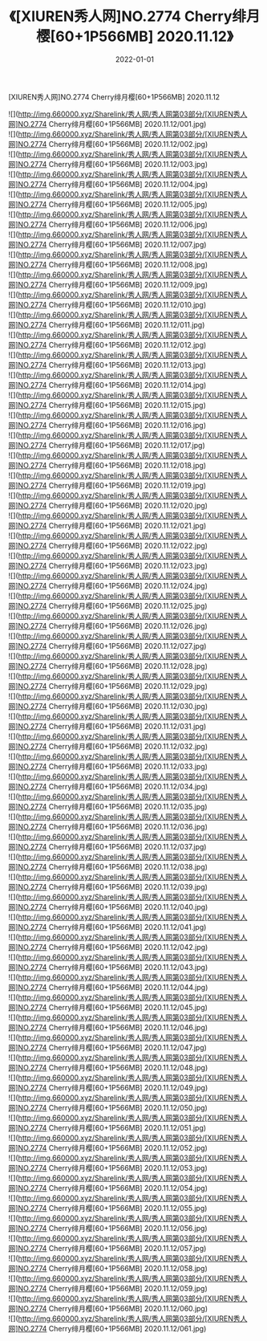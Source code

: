 ﻿---
layout: post
title:  《[XIUREN秀人网]NO.2774 Cherry绯月樱[60+1P566MB] 2020.11.12》
date:   2022-01-01
img: http://img.660000.xyz/Sharelink/秀人网/秀人网第03部分/[XIUREN秀人网]NO.2774 Cherry绯月樱[60+1P566MB] 2020.11.12/000.jpg
categories: [美女, 清纯, 唯美]
---

[XIUREN秀人网]NO.2774 Cherry绯月樱[60+1P566MB] 2020.11.12

 ![](http://img.660000.xyz/Sharelink/秀人网/秀人网第03部分/[XIUREN秀人网]NO.2774 Cherry绯月樱[60+1P566MB] 2020.11.12/001.jpg) <br>![](http://img.660000.xyz/Sharelink/秀人网/秀人网第03部分/[XIUREN秀人网]NO.2774 Cherry绯月樱[60+1P566MB] 2020.11.12/002.jpg) <br>![](http://img.660000.xyz/Sharelink/秀人网/秀人网第03部分/[XIUREN秀人网]NO.2774 Cherry绯月樱[60+1P566MB] 2020.11.12/003.jpg) <br>![](http://img.660000.xyz/Sharelink/秀人网/秀人网第03部分/[XIUREN秀人网]NO.2774 Cherry绯月樱[60+1P566MB] 2020.11.12/004.jpg) <br>![](http://img.660000.xyz/Sharelink/秀人网/秀人网第03部分/[XIUREN秀人网]NO.2774 Cherry绯月樱[60+1P566MB] 2020.11.12/005.jpg) <br>![](http://img.660000.xyz/Sharelink/秀人网/秀人网第03部分/[XIUREN秀人网]NO.2774 Cherry绯月樱[60+1P566MB] 2020.11.12/006.jpg) <br>![](http://img.660000.xyz/Sharelink/秀人网/秀人网第03部分/[XIUREN秀人网]NO.2774 Cherry绯月樱[60+1P566MB] 2020.11.12/007.jpg) <br>![](http://img.660000.xyz/Sharelink/秀人网/秀人网第03部分/[XIUREN秀人网]NO.2774 Cherry绯月樱[60+1P566MB] 2020.11.12/008.jpg) <br>![](http://img.660000.xyz/Sharelink/秀人网/秀人网第03部分/[XIUREN秀人网]NO.2774 Cherry绯月樱[60+1P566MB] 2020.11.12/009.jpg) <br>![](http://img.660000.xyz/Sharelink/秀人网/秀人网第03部分/[XIUREN秀人网]NO.2774 Cherry绯月樱[60+1P566MB] 2020.11.12/010.jpg) <br>![](http://img.660000.xyz/Sharelink/秀人网/秀人网第03部分/[XIUREN秀人网]NO.2774 Cherry绯月樱[60+1P566MB] 2020.11.12/011.jpg) <br>![](http://img.660000.xyz/Sharelink/秀人网/秀人网第03部分/[XIUREN秀人网]NO.2774 Cherry绯月樱[60+1P566MB] 2020.11.12/012.jpg) <br>![](http://img.660000.xyz/Sharelink/秀人网/秀人网第03部分/[XIUREN秀人网]NO.2774 Cherry绯月樱[60+1P566MB] 2020.11.12/013.jpg) <br>![](http://img.660000.xyz/Sharelink/秀人网/秀人网第03部分/[XIUREN秀人网]NO.2774 Cherry绯月樱[60+1P566MB] 2020.11.12/014.jpg) <br>![](http://img.660000.xyz/Sharelink/秀人网/秀人网第03部分/[XIUREN秀人网]NO.2774 Cherry绯月樱[60+1P566MB] 2020.11.12/015.jpg) <br>![](http://img.660000.xyz/Sharelink/秀人网/秀人网第03部分/[XIUREN秀人网]NO.2774 Cherry绯月樱[60+1P566MB] 2020.11.12/016.jpg) <br>![](http://img.660000.xyz/Sharelink/秀人网/秀人网第03部分/[XIUREN秀人网]NO.2774 Cherry绯月樱[60+1P566MB] 2020.11.12/017.jpg) <br>![](http://img.660000.xyz/Sharelink/秀人网/秀人网第03部分/[XIUREN秀人网]NO.2774 Cherry绯月樱[60+1P566MB] 2020.11.12/018.jpg) <br>![](http://img.660000.xyz/Sharelink/秀人网/秀人网第03部分/[XIUREN秀人网]NO.2774 Cherry绯月樱[60+1P566MB] 2020.11.12/019.jpg) <br>![](http://img.660000.xyz/Sharelink/秀人网/秀人网第03部分/[XIUREN秀人网]NO.2774 Cherry绯月樱[60+1P566MB] 2020.11.12/020.jpg) <br>![](http://img.660000.xyz/Sharelink/秀人网/秀人网第03部分/[XIUREN秀人网]NO.2774 Cherry绯月樱[60+1P566MB] 2020.11.12/021.jpg) <br>![](http://img.660000.xyz/Sharelink/秀人网/秀人网第03部分/[XIUREN秀人网]NO.2774 Cherry绯月樱[60+1P566MB] 2020.11.12/022.jpg) <br>![](http://img.660000.xyz/Sharelink/秀人网/秀人网第03部分/[XIUREN秀人网]NO.2774 Cherry绯月樱[60+1P566MB] 2020.11.12/023.jpg) <br>![](http://img.660000.xyz/Sharelink/秀人网/秀人网第03部分/[XIUREN秀人网]NO.2774 Cherry绯月樱[60+1P566MB] 2020.11.12/024.jpg) <br>![](http://img.660000.xyz/Sharelink/秀人网/秀人网第03部分/[XIUREN秀人网]NO.2774 Cherry绯月樱[60+1P566MB] 2020.11.12/025.jpg) <br>![](http://img.660000.xyz/Sharelink/秀人网/秀人网第03部分/[XIUREN秀人网]NO.2774 Cherry绯月樱[60+1P566MB] 2020.11.12/026.jpg) <br>![](http://img.660000.xyz/Sharelink/秀人网/秀人网第03部分/[XIUREN秀人网]NO.2774 Cherry绯月樱[60+1P566MB] 2020.11.12/027.jpg) <br>![](http://img.660000.xyz/Sharelink/秀人网/秀人网第03部分/[XIUREN秀人网]NO.2774 Cherry绯月樱[60+1P566MB] 2020.11.12/028.jpg) <br>![](http://img.660000.xyz/Sharelink/秀人网/秀人网第03部分/[XIUREN秀人网]NO.2774 Cherry绯月樱[60+1P566MB] 2020.11.12/029.jpg) <br>![](http://img.660000.xyz/Sharelink/秀人网/秀人网第03部分/[XIUREN秀人网]NO.2774 Cherry绯月樱[60+1P566MB] 2020.11.12/030.jpg) <br>![](http://img.660000.xyz/Sharelink/秀人网/秀人网第03部分/[XIUREN秀人网]NO.2774 Cherry绯月樱[60+1P566MB] 2020.11.12/031.jpg) <br>![](http://img.660000.xyz/Sharelink/秀人网/秀人网第03部分/[XIUREN秀人网]NO.2774 Cherry绯月樱[60+1P566MB] 2020.11.12/032.jpg) <br>![](http://img.660000.xyz/Sharelink/秀人网/秀人网第03部分/[XIUREN秀人网]NO.2774 Cherry绯月樱[60+1P566MB] 2020.11.12/033.jpg) <br>![](http://img.660000.xyz/Sharelink/秀人网/秀人网第03部分/[XIUREN秀人网]NO.2774 Cherry绯月樱[60+1P566MB] 2020.11.12/034.jpg) <br>![](http://img.660000.xyz/Sharelink/秀人网/秀人网第03部分/[XIUREN秀人网]NO.2774 Cherry绯月樱[60+1P566MB] 2020.11.12/035.jpg) <br>![](http://img.660000.xyz/Sharelink/秀人网/秀人网第03部分/[XIUREN秀人网]NO.2774 Cherry绯月樱[60+1P566MB] 2020.11.12/036.jpg) <br>![](http://img.660000.xyz/Sharelink/秀人网/秀人网第03部分/[XIUREN秀人网]NO.2774 Cherry绯月樱[60+1P566MB] 2020.11.12/037.jpg) <br>![](http://img.660000.xyz/Sharelink/秀人网/秀人网第03部分/[XIUREN秀人网]NO.2774 Cherry绯月樱[60+1P566MB] 2020.11.12/038.jpg) <br>![](http://img.660000.xyz/Sharelink/秀人网/秀人网第03部分/[XIUREN秀人网]NO.2774 Cherry绯月樱[60+1P566MB] 2020.11.12/039.jpg) <br>![](http://img.660000.xyz/Sharelink/秀人网/秀人网第03部分/[XIUREN秀人网]NO.2774 Cherry绯月樱[60+1P566MB] 2020.11.12/040.jpg) <br>![](http://img.660000.xyz/Sharelink/秀人网/秀人网第03部分/[XIUREN秀人网]NO.2774 Cherry绯月樱[60+1P566MB] 2020.11.12/041.jpg) <br>![](http://img.660000.xyz/Sharelink/秀人网/秀人网第03部分/[XIUREN秀人网]NO.2774 Cherry绯月樱[60+1P566MB] 2020.11.12/042.jpg) <br>![](http://img.660000.xyz/Sharelink/秀人网/秀人网第03部分/[XIUREN秀人网]NO.2774 Cherry绯月樱[60+1P566MB] 2020.11.12/043.jpg) <br>![](http://img.660000.xyz/Sharelink/秀人网/秀人网第03部分/[XIUREN秀人网]NO.2774 Cherry绯月樱[60+1P566MB] 2020.11.12/044.jpg) <br>![](http://img.660000.xyz/Sharelink/秀人网/秀人网第03部分/[XIUREN秀人网]NO.2774 Cherry绯月樱[60+1P566MB] 2020.11.12/045.jpg) <br>![](http://img.660000.xyz/Sharelink/秀人网/秀人网第03部分/[XIUREN秀人网]NO.2774 Cherry绯月樱[60+1P566MB] 2020.11.12/046.jpg) <br>![](http://img.660000.xyz/Sharelink/秀人网/秀人网第03部分/[XIUREN秀人网]NO.2774 Cherry绯月樱[60+1P566MB] 2020.11.12/047.jpg) <br>![](http://img.660000.xyz/Sharelink/秀人网/秀人网第03部分/[XIUREN秀人网]NO.2774 Cherry绯月樱[60+1P566MB] 2020.11.12/048.jpg) <br>![](http://img.660000.xyz/Sharelink/秀人网/秀人网第03部分/[XIUREN秀人网]NO.2774 Cherry绯月樱[60+1P566MB] 2020.11.12/049.jpg) <br>![](http://img.660000.xyz/Sharelink/秀人网/秀人网第03部分/[XIUREN秀人网]NO.2774 Cherry绯月樱[60+1P566MB] 2020.11.12/050.jpg) <br>![](http://img.660000.xyz/Sharelink/秀人网/秀人网第03部分/[XIUREN秀人网]NO.2774 Cherry绯月樱[60+1P566MB] 2020.11.12/051.jpg) <br>![](http://img.660000.xyz/Sharelink/秀人网/秀人网第03部分/[XIUREN秀人网]NO.2774 Cherry绯月樱[60+1P566MB] 2020.11.12/052.jpg) <br>![](http://img.660000.xyz/Sharelink/秀人网/秀人网第03部分/[XIUREN秀人网]NO.2774 Cherry绯月樱[60+1P566MB] 2020.11.12/053.jpg) <br>![](http://img.660000.xyz/Sharelink/秀人网/秀人网第03部分/[XIUREN秀人网]NO.2774 Cherry绯月樱[60+1P566MB] 2020.11.12/054.jpg) <br>![](http://img.660000.xyz/Sharelink/秀人网/秀人网第03部分/[XIUREN秀人网]NO.2774 Cherry绯月樱[60+1P566MB] 2020.11.12/055.jpg) <br>![](http://img.660000.xyz/Sharelink/秀人网/秀人网第03部分/[XIUREN秀人网]NO.2774 Cherry绯月樱[60+1P566MB] 2020.11.12/056.jpg) <br>![](http://img.660000.xyz/Sharelink/秀人网/秀人网第03部分/[XIUREN秀人网]NO.2774 Cherry绯月樱[60+1P566MB] 2020.11.12/057.jpg) <br>![](http://img.660000.xyz/Sharelink/秀人网/秀人网第03部分/[XIUREN秀人网]NO.2774 Cherry绯月樱[60+1P566MB] 2020.11.12/058.jpg) <br>![](http://img.660000.xyz/Sharelink/秀人网/秀人网第03部分/[XIUREN秀人网]NO.2774 Cherry绯月樱[60+1P566MB] 2020.11.12/059.jpg) <br>![](http://img.660000.xyz/Sharelink/秀人网/秀人网第03部分/[XIUREN秀人网]NO.2774 Cherry绯月樱[60+1P566MB] 2020.11.12/060.jpg) <br>![](http://img.660000.xyz/Sharelink/秀人网/秀人网第03部分/[XIUREN秀人网]NO.2774 Cherry绯月樱[60+1P566MB] 2020.11.12/061.jpg) <br>